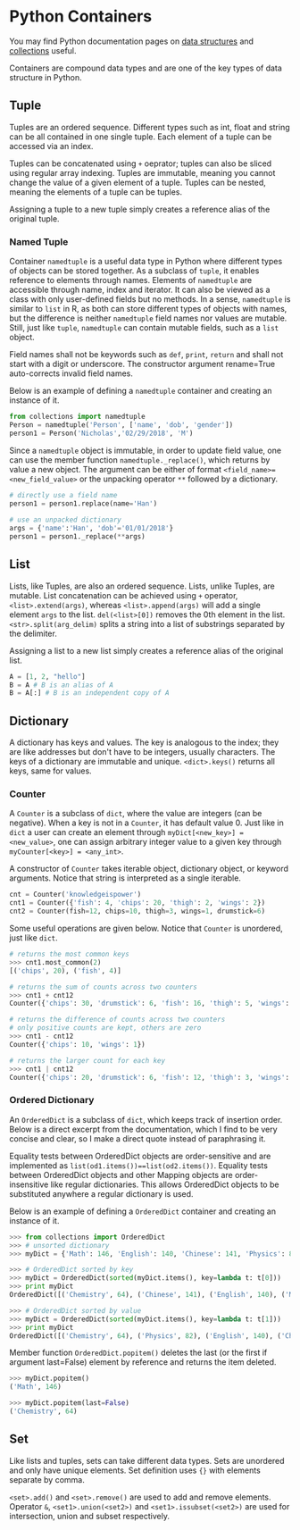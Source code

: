 # Python Containers
You may find Python documentation pages on [data structures](https://docs.python.org/2/tutorial/datastructures.html) and [collections](https://docs.python.org/2/library/collections.html) useful.

Containers are compound data types and are one of the key types of data structure in Python.

## Tuple
Tuples are an ordered sequence. Different types such as int, float and string can be all contained in one single tuple. Each element of a tuple can be accessed via an index. 

Tuples can be concatenated using `+` oeprator; tuples can also be sliced using regular array indexing. Tuples are immutable, meaning you cannot change the value of a given element of a tuple. Tuples can be nested, meaning the elements of a tuple can be tuples.

Assigning a tuple to a new tuple simply creates a reference alias of the original tuple.


### Named Tuple
Container `namedtuple` is a useful data type in Python where different types of objects can be stored together. As a subclass of `tuple`, it enables reference to elements through names. Elements of `namedtuple` are accessible through name, index and iterator. It can also be viewed as a class with only user-defined fields but no methods. In a sense, `namedtuple` is similar to `list` in R, as both can store different types of objects with names, but the difference is neither `namedtuple` field names nor values are mutable. Still, just like `tuple`, `namedtuple` can contain mutable fields, such as a `list` object.

Field names shall not be keywords such as `def`, `print`, `return` and shall not start with a digit or underscore. The constructor argument rename=True auto-corrects invalid field names.

Below is an example of defining a `namedtuple` container and creating an instance of it.

```python
from collections import namedtuple
Person = namedtuple('Person', ['name', 'dob', 'gender'])
person1 = Person('Nicholas','02/29/2018', 'M')
```

Since a `namedtuple` object is immutable, in order to update field value, one can use the member function `namedtuple._replace()`, which returns by value a new object. The argument can be either of format `<field_name>=<new_field_value>` or the unpacking operator `**` followed by a dictionary.

```python
# directly use a field name
person1 = person1.replace(name='Han')
	
# use an unpacked dictionary
args = {'name':'Han', 'dob'='01/01/2018'}
person1 = person1._replace(**args)
```

## List
Lists, like Tuples, are also an ordered sequence. Lists, unlike Tuples, are mutable. List concatenation can be achieved using `+` operator, `<list>.extend(args)`, whereas `<list>.append(args)` will add a single element `args` to the list. `del(<list>[0])` removes the 0th element in the list. `<str>.split(arg_delim)` splits a string into a list of substrings separated by the delimiter.

Assigning a list to a new list simply creates a reference alias of the original list.

```python
A = [1, 2, "hello"]
B = A # B is an alias of A
B = A[:] # B is an independent copy of A
```

## Dictionary
A dictionary has keys and values. The key is analogous to the index; they are like addresses but don't have to be integers, usually characters. The keys of a dictionary are immutable and unique. `<dict>.keys()` returns all keys, same for values.


### Counter
A `Counter` is a subclass of `dict`, where the value are integers (can be negative). When a key is not in a `Counter`, it has default value 0. Just like in `dict` a user can create an element through `myDict[<new_key>] = <new_value>`, one can assign arbitrary integer value to a given key through `myCounter[<key>] = <any_int>`.

A constructor of `Counter` takes iterable object, dictionary object, or keyword arguments. Notice that string is interpreted as a single iterable.

```python
cnt = Counter('knowledgeispower')
cnt1 = Counter({'fish': 4, 'chips': 20, 'thigh': 2, 'wings': 2})
cnt2 = Counter(fish=12, chips=10, thigh=3, wings=1, drumstick=6)
```

Some useful operations are given below. Notice that `Counter` is unordered, just like `dict`.

```python
# returns the most common keys
>>> cnt1.most_common(2)
[('chips', 20), ('fish', 4)]

# returns the sum of counts across two counters
>>> cnt1 + cnt12
Counter({'chips': 30, 'drumstick': 6, 'fish': 16, 'thigh': 5, 'wings': 3})

# returns the difference of counts across two counters
# only positive counts are kept, others are zero
>>> cnt1 - cnt12
Counter({'chips': 10, 'wings': 1})

# returns the larger count for each key
>>> cnt1 | cnt12
Counter({'chips': 20, 'drumstick': 6, 'fish': 12, 'thigh': 3, 'wings': 2})
```

### Ordered Dictionary
An `OrderedDict` is a subclass of `dict`, which keeps track of insertion order. Below is a direct excerpt from the documentation, which I find to be very concise and clear, so I make a direct quote instead of paraphrasing it.

Equality tests between OrderedDict objects are order-sensitive and are implemented as `list(od1.items())==list(od2.items())`. Equality tests between OrderedDict objects and other Mapping objects are order-insensitive like regular dictionaries. This allows OrderedDict objects to be substituted anywhere a regular dictionary is used.

Below is an example of defining a `OrderedDict` container and creating an instance of it.

```python
>>> from collections import OrderedDict
>>> # unsorted dictionary
>>> myDict = {'Math': 146, 'English': 140, 'Chinese': 141, 'Physics': 82, 'Chemistry': 64}

>>> # OrderedDict sorted by key
>>> myDict = OrderedDict(sorted(myDict.items(), key=lambda t: t[0]))
>>> print myDict
OrderedDict([('Chemistry', 64), ('Chinese', 141), ('English', 140), ('Math', 146), ('Physics', 82)])

>>> # OrderedDict sorted by value
>>> myDict = OrderedDict(sorted(myDict.items(), key=lambda t: t[1]))
>>> print myDict
OrderedDict([('Chemistry', 64), ('Physics', 82), ('English', 140), ('Chinese', 141), ('Math', 146)])
```

Member function `OrderedDict.popitem()` deletes the last (or the first if argument last=False) element by reference and returns the item deleted.
```python
>>> myDict.popitem()
('Math', 146)

>>> myDict.popitem(last=False)
('Chemistry', 64)
```

## Set
Like lists and tuples, sets can take different data types. Sets are unordered and only have unique elements. Set definition uses `{}` with elements separate by comma.

`<set>.add()` and `<set>.remove()` are used to add and remove elements. Operator `&`, `<set1>.union(<set2>)` and `<set1>.issubset(<set2>)` are used for intersection, union and subset respectively.

